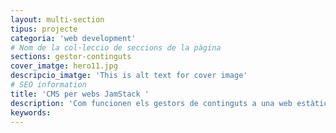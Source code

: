 ```yaml
---
layout: multi-section
tipus: projecte
categoria: 'web development'
# Nom de la col·leccio de seccions de la pàgina
sections: gestor-continguts
cover_imatge: hero11.jpg
descripcio_imatge: 'This is alt text for cover image'
# SEO information
title: 'CMS per webs JamStack '
description: 'Com funcionen els gestors de continguts a una web estàtica moderna'
keywords:
---
```

